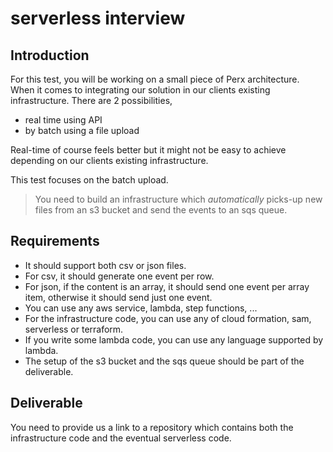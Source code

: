 # serverless interview
## Introduction
For this test, you will be working on a small piece of Perx architecture. When it comes to integrating our solution in our clients existing infrastructure. There are 2 possibilities, 
* real time using API
* by batch using a file upload

Real-time of course feels better but it might not be easy to achieve depending on our clients existing infrastructure.

This test focuses on the batch upload. 
> You need to build an infrastructure which *automatically* picks-up new files from an s3 bucket and send the events to an sqs queue.

## Requirements
* It should support both csv or json files.
* For csv, it should generate one event per row.
* For json, if the content is an array, it should send one event per array item, otherwise it should send just one event.
* You can use any aws service, lambda, step functions, ...
* For the infrastructure code, you can use any of cloud formation, sam, serverless or terraform.
* If you write some lambda code, you can use any language supported by lambda.
* The setup of the s3 bucket and the sqs queue should be part of the deliverable.

## Deliverable
You need to provide us a link to a repository which contains both the infrastructure code and the eventual serverless code.
